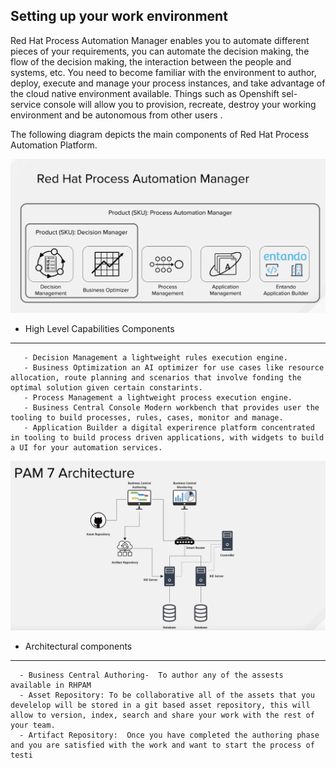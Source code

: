 Setting up your work environment
--------------------------------

Red Hat Process Automation Manager enables you to automate different pieces of your requirements, you can automate the decision making, the flow of the decision making, the interaction between the people and systems, etc.
You need to become familiar with the environment to author, deploy, execute and manage your process instances, and take advantage of the cloud native environment available. Things such as Openshift sel-service console will allow you to provision, recreate, destroy  your working environment and be autonomous from other users .

The following diagram depicts the main components of Red Hat Process Automation Platform.

 <img src="../../assets/middleware/rhpam-7-workshop/high-level-capability-compoponents.png" width="600" />

 - High Level Capabilities Components
 -------------------------------------

       - Decision Management a lightweight rules execution engine.
       - Business Optimization an AI optimizer for use cases like resource allocation, route planning and scenarios that involve fonding the optimal solution given certain constarints.
       - Process Management a lightweight process execution engine.
       - Business Central Console Modern workbench that provides user the tooling to build processes, rules, cases, monitor and manage.
       - Application Builder a digital experirence platform concentrated in tooling to build process driven applications, with widgets to build a UI for your automation services.

<img src="../../assets/middleware/rhpam-7-workshop/rhpam-7-architecture.png" width="600" />

- Architectural components
-----------------------------------

      - Business Central Authoring-  To author any of the assests available in RHPAM
      - Asset Repository: To be collaborative all of the assets that you develelop will be stored in a git based asset repository, this will allow to version, index, search and share your work with the rest of your team.
      - Artifact Repository:  Once you have completed the authoring phase and you are satisfied with the work and want to start the process of testi


